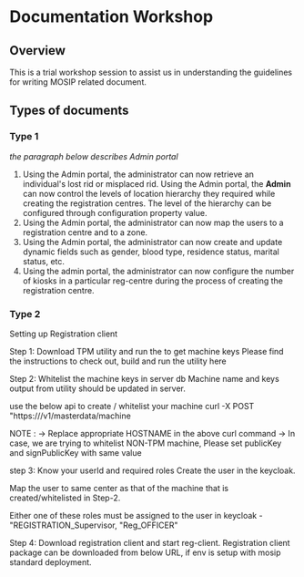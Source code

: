 # Documentation Workshop 

## Overview
This is a trial workshop session to assist us in understanding the guidelines for writing MOSIP related document.

## Types of documents

### Type 1

_the paragraph below describes Admin portal_

1. Using the Admin portal, the administrator can now retrieve an individual's lost rid or misplaced rid. Using the Admin portal, the **Admin** can now control the levels of location hierarchy they required while creating the registration centres. The level of the hierarchy can be configured through configuration property value. 
2. Using the Admin portal, the administrator can now map the users to a registration centre and to a zone.
3. Using the Admin portal, the administrator can now create and update dynamic fields such as gender, blood type, residence status, marital status, etc. 
4. Using the admin portal, the administrator can now configure the number of kiosks in a particular reg-centre during the process of creating the registration centre.

### Type 2 

Setting up Registration client

Step 1: Download TPM utility and run the to get machine keys
Please find the instructions to check out, build and run the utility here

Step 2: Whitelist the machine keys in server db
Machine name and keys output from utility should be updated in server.

use the below api to create / whitelist your machine
curl -X POST "https://<HOSTNAME>/v1/masterdata/machine

NOTE : 
-> Replace appropriate HOSTNAME in the above curl command
-> In case, we are trying to whitelist NON-TPM machine, Please set publicKey and signPublicKey with same value 

step 3: Know your userId and required roles
  Create the user in the keycloak.

Map the user to same center as that of the machine that is created/whitelisted in Step-2.

Either one of these roles must be assigned to the user in keycloak - "REGISTRATION_Supervisor, "Reg_OFFICER"
  
Step 4: Download registration client and start reg-client.
Registration client package can be downloaded from below URL, if env is setup with mosip standard deployment.
  
